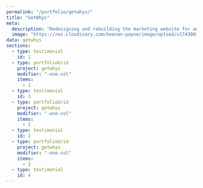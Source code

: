 ```yaml
---
permalink: "/portfolio/getwhys/"
title: "GetWhys"
meta:
  description: "Redesigning and rebuilding the marketing website for an innovative AI platform."
  image: "https://res.cloudinary.com/keenan-payne/image/upload/v1743003774/portfolio/getwhys/getwhys_f3dw1o.png"
data: getwhys
sections:
  - type: testimonial
    id: 1
  - type: portfolioGrid
    project: getwhys
    modifier: "-one-col"
    items:
      - 1
  - type: testimonial
    id: 3
  - type: portfolioGrid
    project: getwhys
    modifier: "-one-col"
    items:
      - 2
  - type: testimonial
    id: 2
  - type: portfolioGrid
    project: getwhys
    modifier: "-one-col"
    items:
      - 3
  - type: testimonial
    id: 4
---
```

